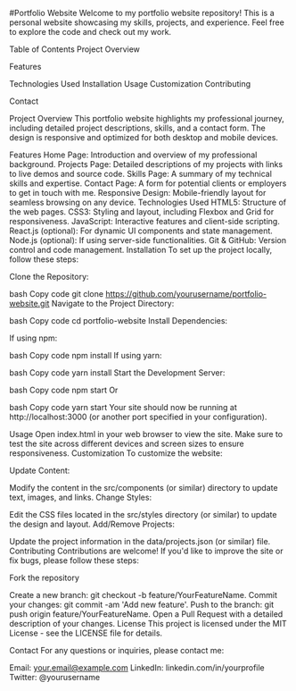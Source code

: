 #Portfolio Website
Welcome to my portfolio website repository! This is a personal website showcasing my skills, projects, and experience. Feel free to explore the code and check out my work.

Table of Contents
Project Overview

Features

Technologies Used
Installation
Usage
Customization
Contributing

Contact

Project Overview
This portfolio website highlights my professional journey, including detailed project descriptions, skills, and a contact form. The design is responsive and optimized for both desktop and mobile devices.

Features
Home Page: Introduction and overview of my professional background.
Projects Page: Detailed descriptions of my projects with links to live demos and source code.
Skills Page: A summary of my technical skills and expertise.
Contact Page: A form for potential clients or employers to get in touch with me.
Responsive Design: Mobile-friendly layout for seamless browsing on any device.
Technologies Used
HTML5: Structure of the web pages.
CSS3: Styling and layout, including Flexbox and Grid for responsiveness.
JavaScript: Interactive features and client-side scripting.
React.js (optional): For dynamic UI components and state management.
Node.js (optional): If using server-side functionalities.
Git & GitHub: Version control and code management.
Installation
To set up the project locally, follow these steps:

Clone the Repository:

bash
Copy code
git clone https://github.com/yourusername/portfolio-website.git
Navigate to the Project Directory:

bash
Copy code
cd portfolio-website
Install Dependencies:

If using npm:

bash
Copy code
npm install
If using yarn:

bash
Copy code
yarn install
Start the Development Server:

bash
Copy code
npm start
Or

bash
Copy code
yarn start
Your site should now be running at http://localhost:3000 (or another port specified in your configuration).

Usage
Open index.html in your web browser to view the site.
Make sure to test the site across different devices and screen sizes to ensure responsiveness.
Customization
To customize the website:

Update Content:

Modify the content in the src/components (or similar) directory to update text, images, and links.
Change Styles:

Edit the CSS files located in the src/styles directory (or similar) to update the design and layout.
Add/Remove Projects:

Update the project information in the data/projects.json (or similar) file.
Contributing
Contributions are welcome! If you'd like to improve the site or fix bugs, please follow these steps:

Fork the repository

Create a new branch: git checkout -b feature/YourFeatureName.
Commit your changes: git commit -am 'Add new feature'.
Push to the branch: git push origin feature/YourFeatureName.
Open a Pull Request with a detailed description of your changes.
License
This project is licensed under the MIT License - see the LICENSE file for details.

Contact
For any questions or inquiries, please contact me:

Email: your.email@example.com
LinkedIn: linkedin.com/in/yourprofile
Twitter: @yourusername

